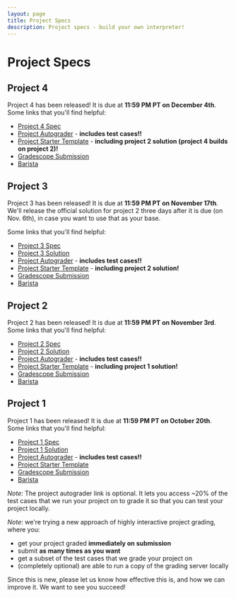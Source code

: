 ```yaml
---
layout: page
title: Project Specs
description: Project specs - build your own interpreter!
---
```


# Project Specs

## Project 4

Project 4 has been released! It is due at **11:59 PM PT on December 4th**. Some links that you'll find helpful:

- [Project 4 Spec](https://docs.google.com/document/d/1vUSQwrq8ePh-pmc2hia8GmapXXOSEEpu7xw2tgTbgII/edit?usp=sharing)
- [Project Autograder](https://github.com/UCLA-CS-131/fall-24-autograder) - **includes test cases!!**
- [Project Starter Template](https://github.com/UCLA-CS-131/fall-24-project-starter) - **including project 2 solution (project 4 builds on project 2)!**
- [Gradescope Submission](https://www.gradescope.com/courses/869551/assignments/5333653/)
- [Barista](https://barista-f23.fly.dev/)

## Project 3

Project 3 has been released! It is due at **11:59 PM PT on November 17th**. We'll release the official solution for project 2 three days after it is due (on Nov. 6th), in case you want to use that as your base.

Some links that you'll find helpful:

- [Project 3 Spec](https://docs.google.com/document/d/1seLyYfAJs9xj_XgE8mB23KHuAGQOCnfYmRAwW4P8u1k/edit?usp=sharing)
- [Project 3 Solution](https://github.com/UCLA-CS-131/fall-24-project-starter)
- [Project Autograder](https://github.com/UCLA-CS-131/fall-24-autograder) - **includes test cases!!**
- [Project Starter Template](https://github.com/UCLA-CS-131/fall-24-project-starter) - **including project 2 solution!**
- [Gradescope Submission](https://www.gradescope.com/courses/869551/assignments/5228171/)
- [Barista](https://barista-f23.fly.dev/)

## Project 2

Project 2 has been released! It is due at **11:59 PM PT on November 3rd**. Some links that you'll find helpful:

- [Project 2 Spec](https://docs.google.com/document/d/1M4e3mkNhUKC0d7dJZSetbR4M3ceq8y8BiGDJ4fMAK6I/edit?usp=sharing)
- [Project 2 Solution](https://github.com/UCLA-CS-131/fall-24-project-starter)
- [Project Autograder](https://github.com/UCLA-CS-131/fall-24-autograder) - **includes test cases!!**
- [Project Starter Template](https://github.com/UCLA-CS-131/fall-24-project-starter) - **including project 1 solution!**
- [Gradescope Submission](https://www.gradescope.com/courses/869551/assignments/5089286/)
- [Barista](https://barista-f23.fly.dev/)

## Project 1

Project 1 has been released! It is due at **11:59 PM PT on October 20th**. Some links that you'll find helpful:

- [Project 1 Spec](https://docs.google.com/document/d/1npomXM55cXg9Af7BUXEj3_bFpj1sy2Jty2Nwi6Kp64E/edit?usp=sharing)
- [Project 1 Solution](https://github.com/UCLA-CS-131/fall-24-project-starter)
- [Project Autograder](https://github.com/UCLA-CS-131/fall-24-autograder) - **includes test cases!!**
- [Project Starter Template](https://github.com/UCLA-CS-131/fall-24-project-starter)
- [Gradescope Submission](https://www.gradescope.com/courses/869551/assignments/5088616/)
- [Barista](https://barista-f23.fly.dev/)

*Note*: The project autograder link is optional. It lets you access ~20% of the test cases
that we run your project on to grade it so that you can test your project locally.

*Note*: we're trying a new approach of highly interactive project grading, where you:

- get your project graded **immediately on submission**
- submit **as many times as you want**
- get a subset of the test cases that we grade your project on
- (completely optional) are able to run a copy of the grading server locally

Since this is new, please let us know how effective this is, and how we can improve it. We want to see you succeed!
